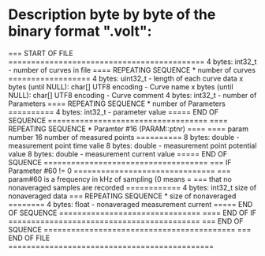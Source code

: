 Description byte by byte of the binary format ".volt":
=============================================================

=== START OF FILE ===========================================
4 bytes: int32_t - number of curves in file
==== REPEATING SEQUENCE * number of curves ==================
    4 bytes: uint32_t - length of each curve data
    x bytes (until NULL): char[] UTF8 encoding - Curve name
    x bytes (until NULL): char[] UTF8 encoding - Curve comment
    4 bytes: int32_t - number of Parameters
    ==== REPEATING SEQUENCE * number of Parameters ==========
        4 bytes: int32_t - parameter value
    ===== END OF SEQUENCE ===================================
    ==== REPEATING SEQUENCE * Paramter #16 (PARAM::ptnr) ====
    ==== param number 16 number of measured points ==========
        8 bytes: double - measurement point time valie
        8 bytes: double - measurement point potential value
        8 bytes: double - measurement current value
    ===== END OF SQUENCE ====================================
    === IF Parameter #60 != 0 ===============================
    === param#60 is a frequency in kHz of sampling (0 means =
    === that no nonaveraged samples are recorded ============
        4 bytes: int32_t size of nonaveraged data
        === REPEATING SEQUENCE * size of nonaveraged ========
            4 bytes: float - nonaveraged measurement current
        ===== END OF SEQUENCE ===============================
    ==== END OF IF ==========================================
=== END OF SQUENCE ==========================================
=== END OF FILE =============================================

